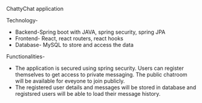 ChattyChat application

Technology-
- Backend-Spring boot with JAVA, spring security, spring JPA
- Frontend- React, react routers, react hooks
- Database- MySQL to store and access the data

Functionalities-
- The application is secured using spring security. Users can register themselves to get access to private messaging. The public chatroom will be available for eveyone to join publicly.
- The registered user details and messages will be stored in database and registsred users will be able to load their message history.


